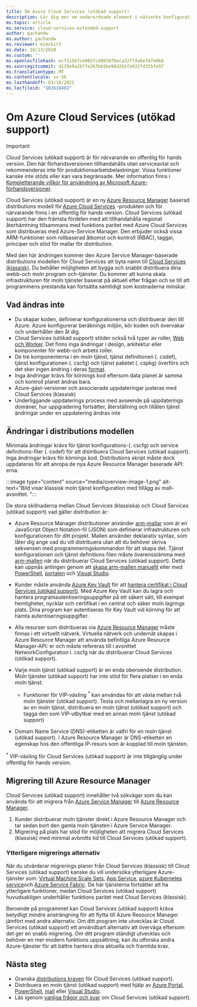 ```yaml
---
title: Om Azure Cloud Services (utökad support)
description: Lär dig mer om underordnade element i nätverks konfigurations filen för tjänst konfigurations filen, som anger Virtual Network och DNS-värden.
ms.topic: article
ms.service: cloud-services-extended-support
author: gachandw
ms.author: gachandw
ms.reviewer: mimckitt
ms.date: 10/13/2020
ms.custom: ''
ms.openlocfilehash: ecf115b7ce902fcd8b50f0eca32ffda6ef47e068
ms.sourcegitcommit: d135e9a267fe26fbb5be98d2b5fd4327d355fe97
ms.translationtype: MT
ms.contentlocale: sv-SE
ms.lasthandoff: 03/10/2021
ms.locfileid: "102618482"
---
```

# <a name="about-azure-cloud-services-extended-support"></a>Om Azure Cloud Services (utökad support)

> [!IMPORTANT]
> Cloud Services (utökad support) är för närvarande en offentlig för hands version.
> Den här förhandsversionen tillhandahålls utan serviceavtal och rekommenderas inte för produktionsarbetsbelastningar. Vissa funktioner kanske inte stöds eller kan vara begränsade. Mer information finns i [Kompletterande villkor för användning av Microsoft Azure-förhandsversioner](https://azure.microsoft.com/support/legal/preview-supplemental-terms/).

Cloud Services (utökad support) är en ny [Azure Resource Manager](../azure-resource-manager/management/overview.md) baserad distributions modell för [Azure Cloud Services](https://azure.microsoft.com/services/cloud-services/) -produkten och för närvarande finns i en offentlig för hands version. Cloud Services (utökad support) har den främsta fördelen med att tillhandahålla regional återhämtning tillsammans med funktions paritet med Azure Cloud Services som distribueras med Azure-Service Manager. Den erbjuder också vissa ARM-funktioner som rollbaserad åtkomst och kontroll (RBAC), taggar, principer och stöd för mallar för distribution.  

Med den här ändringen kommer den Azure Service Manager-baserade distributions modellen för Cloud Services att byta namn till [Cloud Services (klassisk)](../cloud-services/cloud-services-choose-me.md). Du behåller möjligheten att bygga och snabbt distribuera dina webb-och moln program och-tjänster. Du kommer att kunna skala infrastrukturen för moln tjänster baserat på aktuell efter frågan och se till att programmens prestanda kan fortsätta samtidigt som kostnaderna minskar.  

## <a name="what-does-not-change"></a>Vad ändras inte 
- Du skapar koden, definierar konfigurationerna och distribuerar den till Azure. Azure konfigurerar beräknings miljön, kör koden och övervakar och underhåller den åt dig.
- Cloud Services (utökad support) stöder också två typer av roller, [Web och Worker](../cloud-services/cloud-services-choose-me.md). Det finns inga ändringar i design, arkitektur eller komponenter för webb-och arbets roller. 
- De tre komponenterna i en moln tjänst, tjänst definitionen (. csdef), tjänst konfigurationen (. cscfg) och tjänst paketet (. cspkg) överförs och det sker ingen ändring i deras [format](cloud-services-model-and-package.md). 
- Inga ändringar krävs för körnings kod eftersom data planet är samma och kontroll planet ändras bara. 
- Azure-gäst-versioner och associerade uppdateringar justeras med Cloud Services (klassisk)
- Underliggande uppdaterings process med avseende på uppdaterings domäner, hur uppgradering fortsätter, återställning och tillåten tjänst ändringar under en uppdatering ändras inte

## <a name="changes-in-deployment-model"></a>Ändringar i distributions modellen

Minimala ändringar krävs för tjänst konfigurations-(. cscfg) och service definitions-filer (. csdef) för att distribuera Cloud Services (utökad support). Inga ändringar krävs för körnings kod. Distributions skript måste dock uppdateras för att anropa de nya Azure Resource Manager baserade API: erna. 

:::image type="content" source="media/overview-image-1.png" alt-text="Bild visar klassisk moln tjänst konfiguration med tillägg av mall-avsnittet. ":::

De stora skillnaderna mellan Cloud Services (klassiska) och Cloud Services (utökad support) vad gäller distribution är: 

- Azure Resource Manager distributioner använder [arm-mallar](../azure-resource-manager/templates/overview.md) som är en JavaScript Object Notation-fil (JSON) som definierar infrastrukturen och konfigurationen för ditt projekt. Mallen använder deklarativ syntax, som låter dig ange vad du vill distribuera utan att du behöver skriva sekvensen med programmeringskommandon för att skapa det. Tjänst konfigurationen och tjänst definitions filen måste överensstämma med [arm-mallen](../azure-resource-manager/templates/overview.md) när du distribuerar Cloud Services (utökad support). Detta kan uppnås antingen genom att [skapa arm-mallen manuellt](deploy-template.md) eller med [PowerShell](deploy-powershell.md), [portalen](deploy-portal.md) och [Visual Studio](deploy-visual-studio.md).  

- Kunder måste använda [Azure Key Vault](../key-vault/general/overview.md) för att [hantera certifikat i Cloud Services (utökad support)](certificates-and-key-vault.md). Med Azure Key Vault kan du lagra och hantera programautentiseringsuppgifter på ett säkert sätt, till exempel hemligheter, nycklar och certifikat i en central och säker moln lagrings plats. Dina program kan autentiseras för Key Vault vid körning för att hämta autentiseringsuppgifter. 

- Alla resurser som distribueras via [Azure Resource Manager](../azure-resource-manager/templates/overview.md) måste finnas i ett virtuellt nätverk. Virtuella nätverk och undernät skapas i Azure Resource Manager att använda befintliga Azure Resource Manager-API: er och måste refereras till i avsnittet NetworkConfiguration i. cscfg när du distribuerar Cloud Services (utökad support).   

- Varje moln tjänst (utökad support) är en enda oberoende distribution. Moln tjänster (utökad support) har inte stöd för flera platser i en enda moln tjänst.  
    - Funktioner för VIP-växling <sup>*</sup> kan användas för att växla mellan två moln tjänster (utökad support). Testa och mellanlagra en ny version av en moln tjänst, distribuera en moln tjänst (utökad support) och tagga den som VIP-utbytbar med en annan moln tjänst (utökad support)  

- Domain Name Service (DNS)-etiketten är valfri för en moln tjänst (utökad support). I Azure Resource Manager är DNS-etiketten en egenskap hos den offentliga IP-resurs som är kopplad till moln tjänsten. 


<sup>*</sup> VIP-växling för Cloud Services (utökad support) är inte tillgänglig under offentlig för hands version.  

## <a name="migration-to-azure-resource-manager"></a>Migrering till Azure Resource Manager

Cloud Services (utökad support) innehåller två sökvägar som du kan använda för att migrera från [Azure Service Manager](/powershell/azure/servicemanagement/overview) till [Azure Resource Manager](../azure-resource-manager/management/overview.md). 
1) Kunder distribuerar moln tjänster direkt i Azure Resource Manager och tar sedan bort den gamla moln tjänsten i Azure Service Manager. 
2) Migrering på plats har stöd för möjligheten att migrera Cloud Services (klassisk) med minimal avbrotts tid till Cloud Services (utökad support). 

### <a name="additional-migration-options"></a>Ytterligare migrerings alternativ

När du utvärderar migrerings planer från Cloud Services (klassisk) till Cloud Services (utökad support) kanske du vill undersöka ytterligare Azure-tjänster som: [Virtual Machine Scale Sets](../virtual-machine-scale-sets/overview.md), [App Service](../app-service/overview.md), [azure Kubernetes service](../aks/intro-kubernetes.md)och [Azure Service Fabric](../service-fabric/service-fabric-overview.md). De här tjänsterna fortsätter att ha ytterligare funktioner, medan Cloud Services (utökad support) huvudsakligen underhåller funktions paritet med Cloud Services (klassisk). 

Beroende på programmet kan Cloud Services (utökad support) kräva betydligt mindre ansträngning för att flytta till Azure Resource Manager jämfört med andra alternativ. Om ditt program inte utvecklas är Cloud Services (utökad support) ett användbart alternativ att överväga eftersom det ger en snabb migrering. Om ditt program ständigt utvecklas och behöver en mer modern funktions uppsättning, kan du utforska andra Azure-tjänster för att bättre hantera dina aktuella och framtida krav. 

## <a name="next-steps"></a>Nästa steg
- Granska [distributions kraven](deploy-prerequisite.md) för Cloud Services (utökad support).
- Distribuera en moln tjänst (utökad support) med hjälp av [Azure Portal](deploy-portal.md), [PowerShell](deploy-powershell.md), [mall](deploy-template.md) eller [Visual Studio](deploy-visual-studio.md).
- Läs igenom [vanliga frågor och svar](faq.md) om Cloud Services (utökad support).
